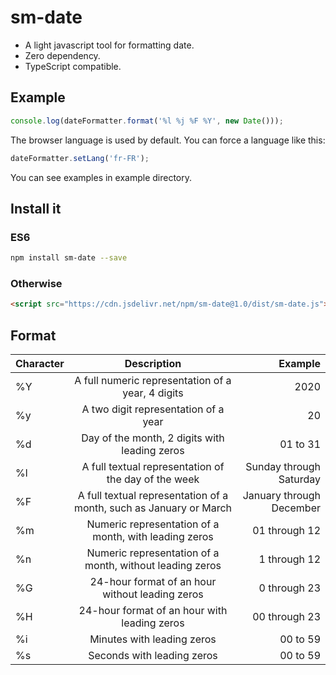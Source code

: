 # sm-date

- A light javascript tool for formatting date.
- Zero dependency.
- TypeScript compatible.

## Example 

``` javascript
console.log(dateFormatter.format('%l %j %F %Y', new Date()));
```

The browser language is used by default. You can force a language like this:
``` javascript
dateFormatter.setLang('fr-FR');
```
 
You can see examples in example directory.

## Install it

### ES6

``` bash
npm install sm-date --save
```

### Otherwise

``` html
<script src="https://cdn.jsdelivr.net/npm/sm-date@1.0/dist/sm-date.js"></script>
```

## Format

| Character     | Description           | Example  |
| ------------- |:-------------:| -----:|
| %Y            | A full numeric representation of a year, 4 digits | 2020 |
| %y             | A two digit representation of a year      |   20 |
| %d             | Day of the month, 2 digits with leading zeros      |    01 to 31 |
| %l | A full textual representation of the day of the week      |    Sunday through Saturday |
| %F | A full textual representation of a month, such as January or March      |    January through December |
| %m | Numeric representation of a month, with leading zeros      |    	01 through 12  |
| %n | Numeric representation of a month, without leading zeros      |    	1 through 12  |
| %G |  	24-hour format of an hour without leading zeros      |    	0 through 23  |
| %H |  	24-hour format of an hour with leading zeros      |    	00 through 23  |
| %i |  	Minutes with leading zeros     |    	00 to 59  |
| %s |  	Seconds with leading zeros     |    	00 to 59  |